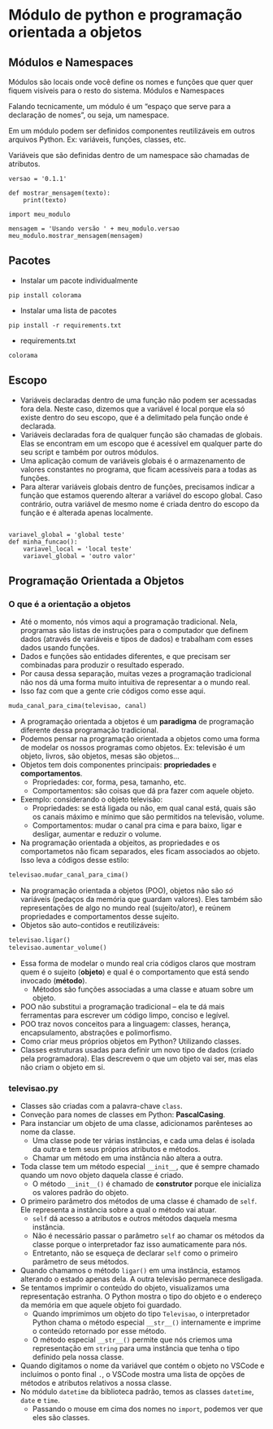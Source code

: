 # Módulo de python e programação orientada a objetos

## Módulos e Namespaces
Módulos são locais onde você define os nomes e funções
que quer quer fiquem visíveis para o resto do sistema.
Módulos e Namespaces

Falando tecnicamente, um módulo é um “espaço que serve
para a declaração de nomes”, ou seja, um namespace.

Em um módulo podem ser definidos componentes reutilizáveis
em outros arquivos Python. Ex: variáveis, funções, classes, etc.

Variáveis que são definidas dentro de um namespace são
chamadas de atributos.

```
versao = '0.1.1'

def mostrar_mensagem(texto):
    print(texto)
```

```
import meu_modulo

mensagem = 'Usando versão ' + meu_modulo.versao
meu_modulo.mostrar_mensagem(mensagem)
```

## Pacotes

* Instalar um pacote individualmente


```pip install colorama```

* Instalar uma lista de pacotes


```pip install -r requirements.txt```

* requirements.txt


```colorama```


## Escopo

* Variáveis declaradas dentro de uma função não podem ser acessadas fora dela. Neste caso, dizemos que a
variável é local porque ela só existe dentro do seu escopo, que é a delimitado pela função onde é declarada.
* Variáveis declaradas fora de qualquer função são chamadas de globais. Elas se encontram em um escopo que é
acessível em qualquer parte do seu script e também por outros módulos.
* Uma aplicação comum de variáveis globais é o armazenamento de valores constantes no programa, que ficam
acessíveis para a todas as funções.
* Para alterar variáveis globais dentro de funções, precisamos indicar a função que estamos querendo alterar a
variável do escopo global. Caso contrário, outra variável de mesmo nome é criada dentro do escopo da função e é
alterada apenas localmente.

```

variavel_global = 'global teste'
def minha_funcao():
    variavel_local = 'local teste'
    variavel_global = 'outro valor'
```

## Programação Orientada a Objetos

### O que é a orientação a objetos

* Até o momento, nós vimos aqui a programação tradicional. Nela, programas são listas de instruções para o computador que definem dados (através de variáveis e tipos de dados) e trabalham com esses dados usando funções.
* Dados e funções são entidades diferentes, e que precisam ser combinadas para produzir o resultado esperado.
* Por causa dessa separação, muitas vezes a programação tradicional não nos dá uma forma muito intuitiva de representar a o mundo real.
* Isso faz com que a gente crie códigos como esse aqui.
```python
muda_canal_para_cima(televisao, canal) 
```
* A programação orientada a objetos é um **paradigma** de programação diferente dessa programação tradicional.
* Podemos pensar na programação orientada a objetos como uma forma de modelar os nossos programas como objetos. Ex: televisão é um objeto, livros, são objetos, mesas são objetos...
* Objetos tem dois componentes principais: **propriedades** e **comportamentos**.
  * Propriedades: cor, forma, pesa, tamanho, etc.
  * Comportamentos: são coisas que dá pra fazer com aquele objeto.
* Exemplo: considerando o objeto televisão:
  * Propriedades: se está ligada ou não, em qual canal está, quais são os canais máximo e mínimo que são permitidos na televisão, volume.
  * Comportamentos: mudar o canal pra cima e para baixo, ligar e desligar, aumentar e reduzir o volume.
* Na programação orientada a objeitos, as propriedades e os comportametos não ficam separados, eles ficam associados ao objeto. Isso leva a códigos desse estilo:
```python
televisao.mudar_canal_para_cima()
```
* Na programação orientada a objetos (POO), objetos não são _só_ variáveis (pedaços da memória que guardam valores). Eles também são representações de algo no mundo real (sujeito/ator), e reúnem propriedades e comportamentos desse sujeito.
* Objetos são auto-contidos e reutilizáveis:
```python
televisao.ligar()
televisao.aumentar_volume()
```
* Essa forma de modelar o mundo real cria códigos claros que mostram quem é o sujeito (**objeto**) e qual é o comportamento que está sendo invocado (**método**).
  * Métodos são funções associadas a uma classe e atuam sobre um objeto.
* POO não substitui a programação tradicional – ela te dá mais ferramentas para escrever um código limpo, conciso e legível.
* POO traz novos conceitos para a linguagem: classes, herança, encapsulamento, abstrações e polimorfismo.
* Como criar meus próprios objetos em Python? Utilizando classes.
* Classes estruturas usadas para definir um novo tipo de dados (criado pela programadora). Elas descrevem o que um objeto vai ser, mas elas não criam o objeto em si.

### televisao.py
* Classes são criadas com a palavra-chave `class`.
* Conveção para nomes de classes em Python: **PascalCasing**.
* Para instanciar um objeto de uma classe, adicionamos parênteses ao nome da classe. 
  * Uma classe pode ter várias instâncias, e cada uma delas é isolada da outra e tem seus próprios atributos e métodos.
  * Chamar um método em uma instância não altera a outra.
* Toda classe tem um método especial `__init__`, que é sempre chamado quando um novo objeto daquela classe é criado.
  * O método `__init__()` é chamado de **construtor** porque ele inicializa os valores padrão do objeto.
* O primeiro parâmetro dos métodos de uma classe é chamado de `self`. Ele representa a instância sobre a qual o método vai atuar.
  * `self` dá acesso a atributos e outros métodos daquela mesma instância.
  * Não é necessário passar o parâmetro `self` ao chamar os  métodos da classe porque o interpretador faz isso aumaticamente para nós.
  * Entretanto, não se esqueça de declarar `self` como o primeiro parâmetro de seus métodos.
* Quando chamamos o método `ligar()` em uma instância, estamos alterando o estado apenas dela. A outra televisão permanece desligada.
* Se tentamos imprimir o conteúdo do objeto, visualizamos uma representação estranha. O Python mostra o tipo do objeto e o endereço da memória em que aquele objeto foi guardado.
  * Quando imprimimos um objeto do tipo `Televisao`, o interpretador Python chama o método especial `__str__()` internamente e imprime o conteúdo retornado por esse método.
  * O método especial `__str__()` permite que nós criemos uma representação em `string` para uma instância que tenha o tipo definido pela nossa classe.
* Quando digitamos o nome da variável que contém o objeto no VSCode e incluímos o ponto final `.`, o VSCode mostra uma lista de opções de métodos e atributos relativos a nossa classe.
* No módulo `datetime` da biblioteca padrão, temos as classes `datetime`, `date` e `time`.
  * Passando o mouse em cima dos nomes no `import`, podemos ver que eles são classes.


